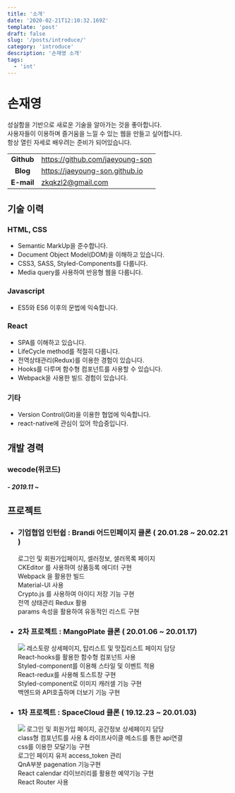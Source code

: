 ```yaml
---
title: '소개'
date: '2020-02-21T12:10:32.169Z'
template: 'post'
draft: false
slug: '/posts/introduce/'
category: 'introduce'
description: '손재영 소개'
tags:
  - 'int'
---
```


# 손재영

성실함을 기반으로 새로운 기술을 알아가는 것을 좋아합니다.  
사용자들이 이용하며 즐거움을 느낄 수 있는 웹을 만들고 싶어합니다.  
항상 열린 자세로 배우려는 준비가 되어있습니다.

|            |                                 |
| :--------: | ------------------------------- |
| **Github** | https://github.com/jaeyoung-son |
|  **Blog**  | https://jaeyoung-son.github.io  |
| **E-mail** | zkqkzl2@gmail.com               |

## 기술 이력

### HTML, CSS

- Semantic MarkUp을 준수합니다.
- Document Object Model(DOM)을 이해하고 있습니다.
- CSS3, SASS, Styled-Components를 다룹니다.
- Media query를 사용하여 반응형 웹을 다룹니다.

### Javascript

- ES5와 ES6 이후의 문법에 익숙합니다.

### React

- SPA를 이해하고 있습니다.
- LifeCycle method를 적절히 다룹니다.
- 전역상태관리(Redux)를 이용한 경험이 있습니다.
- Hooks를 다루며 함수형 컴포넌트를 사용할 수 있습니다.
- Webpack을 사용한 빌드 경험이 있습니다.

### 기타

- Version Control(Git)을 이용한 협업에 익숙합니다.
- react-native에 관심이 있어 학습중입니다.

## 개발 경력

### wecode(위코드)

##### - 2019.11 ~

## 프로젝트

- ### 기업협업 인턴쉽 : Brandi 어드민페이지 클론 ( 20.01.28 ~ 20.02.21 )

  로그인 및 회원가입페이지, 셀러정보, 샐러목록 페이지  
  CKEditor 를 사용하여 상품등록 에디터 구현  
  Webpack 을 활용한 빌드  
  Material-UI 사용  
  Crypto.js 를 사용하여 아이디 저장 기능 구현  
  전역 상태관리 Redux 활용  
  params 속성을 활용하여 유동적인 리스트 구현

- ### 2차 프로젝트 : MangoPlate 클론 ( 20.01.06 ~ 20.01.17)

  ![](https://images.velog.io/images/zkqkzl2/post/94b4a672-062d-41fe-9ae0-4a5350528fc1/%E1%84%86%E1%85%A1%E1%86%BC%E1%84%91%E1%85%B3%E1%86%AF%E1%84%8F%E1%85%A9%E1%86%AF%E1%84%85%E1%85%A1%E1%84%8C%E1%85%AE.png)
  레스토랑 상세페이지, 탑리스트 및 맛집리스트 페이지 담당  
  React-hooks를 활용한 함수형 컴포넌트 사용  
  Styled-component를 이용해 스타일 및 이벤트 적용  
  React-redux를 사용해 토스트창 구현  
  Styled-component로 이미지 캐러셀 기능 구현  
  백엔드와 API호출하며 더보기 기능 구현

- ### 1차 프로젝트 : SpaceCloud 클론 ( 19.12.23 ~ 20.01.03)
  ![](https://images.velog.io/images/zkqkzl2/post/3311e85c-2e15-440f-9e39-462b7d2b9bce/%E1%84%89%E1%85%B3%E1%84%8F%E1%85%B3%E1%86%AF%E1%84%8F%E1%85%A9%E1%86%AF%E1%84%85%E1%85%A1%E1%84%8C%E1%85%AE.png)
  로그인 및 회원가입 페이지, 공간정보 상세페이지 담당  
  class형 컴포넌트를 사용 & 라이프사이클 메소드를 통한 api연결  
  css를 이용한 모달기능 구현  
  로그인 페이지 유저 access_token 관리  
  QnA부분 pagenation 기능구현  
  React calendar 라이브러리를 활용한 예약기능 구현  
  React Router 사용
